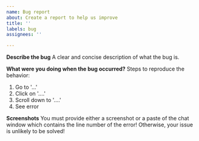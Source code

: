 ```yaml
---
name: Bug report
about: Create a report to help us improve
title: ''
labels: bug
assignees: ''

---
```


**Describe the bug**
A clear and concise description of what the bug is.

**What were you doing when the bug occurred?**
Steps to reproduce the behavior:
1. Go to '...'
2. Click on '....'
3. Scroll down to '....'
4. See error

**Screenshots**
You must provide either a screenshot or a paste of the chat window which contains the line number of the error! Otherwise, your issue is unlikely to be solved!
